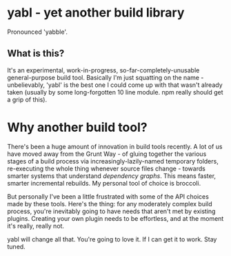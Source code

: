 # yabl - yet another build library

Pronounced 'yabble'.

## What is this?

It's an experimental, work-in-progress, so-far-completely-unusable general-purpose build tool. Basically I'm just squatting on the name - unbelievably, 'yabl' is the best one I could come up with that wasn't already taken (usually by some long-forgotten 10 line module. npm really should get a grip of this).

# Why another build tool?

There's been a huge amount of innovation in build tools recently. A lot of us have moved away from the Grunt Way - of gluing together the various stages of a build process via increasingly-lazily-named temporary folders, re-executing the whole thing whenever source files change - towards smarter systems that understand *dependency graphs*. This means faster, smarter incremental rebuilds. My personal tool of choice is broccoli.

But personally I've been a little frustrated with some of the API choices made by these tools. Here's the thing: for any moderately complex build process, you're inevitably going to have needs that aren't met by existing plugins. Creating your own plugin needs to be effortless, and at the moment it's really, really not.

yabl will change all that. You're going to love it. If I can get it to work. Stay tuned.
